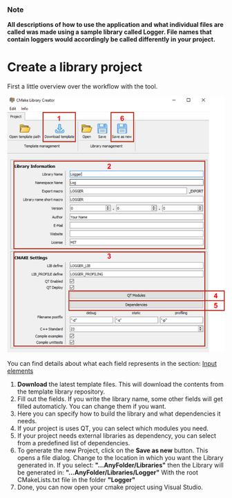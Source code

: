 ### Note
**All descriptions of how to use the application and what individual files are called was made using a sample library called Logger.
File names that contain loggers would accordingly be called differently in your project.**

# Create a library project
First a little overview over the workflow with the tool.

<img src="UI_1.png" alt="Overview" width="600"/>
   
You can find details about what each field represents in the section: [Input elements](InputElements.md) 

1. **Download** the latest template files. This will download the contents from the template library repository.
2. Fill out the fields. If you write the library name, some other fields will get filled automaticly. You can change them if you want. 
3. Here you can specify how to build the library and what dependencies it needs.
4. If your project is uses QT, you can select which modules you need.
5. If your project needs external libraries as dependency, you can select from a predefined list of dependencies.
6. To generate the new Project, click on the **Save as new** button.
   This opens a file dialog. Change to the location in which you want the Library generated in.
   If you select: **"...AnyFolder/Libraries"** then the Library will be generated in:
   **"...AnyFolder/Libraries/Logger"**
   With the root CMakeLists.txt file in the folder **"Logger"**
7. Done, you can now open your cmake project using Visual Studio.
